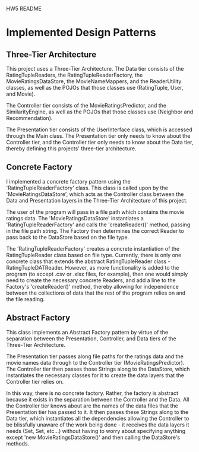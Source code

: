 HW5 README

# Implemented Design Patterns

## Three-Tier Architecture

This project uses a Three-Tier Architecture. The Data tier consists of the RatingTupleReaders, the RatingTupleReaderFactory, the MovieRatingsDataStore, the MovieNameMappers, and the ReaderUtility classes, as well as the POJOs that those classes use (RatingTuple, User, and Movie).

The Controller tier consists of the MovieRatingsPredictor, and the SimilarityEngine, as well as the POJOs that those classes use (Neighbor and Recommendation).

The Presentation tier consists of the UserInterface class, which is accessed through the Main class. The Presentation tier only needs to know about the Controller tier, and the Controller tier only needs to know about the Data tier, thereby defining this projects' three-tier architecture.

## Concrete Factory

I implemented a concrete factory pattern using the 'RatingTupleReaderFactory' class. This class is called upon by the 'MovieRatingsDataStore', which acts as the Controller class between the Data and Presentation layers in the Three-Tier Architecture of this project.

The user of the program will pass in a file path which contains the movie ratings data. The 'MovieRatingsDataStore' instantiates a 'RatingTupleReaderFactory' and calls the 'createReader()' method, passing in the file path string. The Factory then determines the correct Reader to pass back to the DataStore based on the file type.

The 'RatingTupleReaderFactory' creates a concrete instantiation of the RatingTupleReader class based on file type. Currently, there is only one concrete class that extends the abstract RatingTupleReader class - RatingTupleDATReader. However, as more functionality is added to the program (to accept .csv or .xlsx files, for example), then one would simply need to create the necessary concrete Readers, and add a line to the Factory's 'createReader()' method, thereby allowing for independence between the collections of data that the rest of the program relies on and the file reading.

## Abstract Factory

This class implements an Abstract Factory pattern by virtue of the separation between the Presentation, Controller, and Data tiers of the Three-Tier Architecture. 

The Presentation tier passes along file paths for the ratings data and the movie names data through to the Controller tier (MovieRatingsPredictor). The Controller tier then passes those Strings along to the DataStore, which instantiates the necessary classes for it to create the data layers that the Controller tier relies on. 

In this way, there is no concrete factory. Rather, the factory is abstract because it exists in the separation between the Controller and the Data.  All the Controller tier knows about are the names of the data files that the Presentation tier has passed to it. It then passes these Strings along to the Data tier, which instantiates all the dependencies allowing the Controller to be blissfully unaware of the work being done - it receives the data layers it needs (Set<User>, Set<Movie>, etc...) without having to worry about specifying anything except 'new MovieRatingsDataStore()' and then calling the DataStore's methods.

